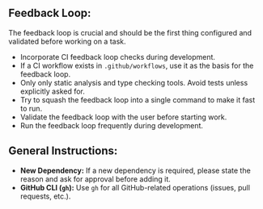 ## Feedback Loop:
The feedback loop is crucial and should be the first thing configured and validated before working on a task.
- Incorporate CI feedback loop checks during development.
- If a CI workflow exists in `.github/workflows`, use it as the basis for the feedback loop.
- Only only static analysis and type checking tools. Avoid tests unless explicitly asked for.
- Try to squash the feedback loop into a single command to make it fast to run.
- Validate the feedback loop with the user before starting work.
- Run the feedback loop frequently during development.

## General Instructions:

- **New Dependency:** If a new dependency is required, please state the reason and ask for approval before adding it.
- **GitHub CLI (`gh`):** Use `gh` for all GitHub-related operations (issues, pull requests, etc.).